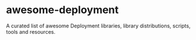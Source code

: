 # awesome-deployment
A curated list of awesome Deployment libraries, library distributions, scripts, tools and resources.
